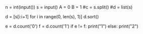 n = int(input())
s = input()
A = 0
B = 1
#c = s.split()
#d = list(s)

d = [s[i:i+1] for i in range(0, len(s), 1)]
d.sort()

e = d.count('0')
f = d.count('1')
if e != f:
    print("1")
else:
    print("2")
